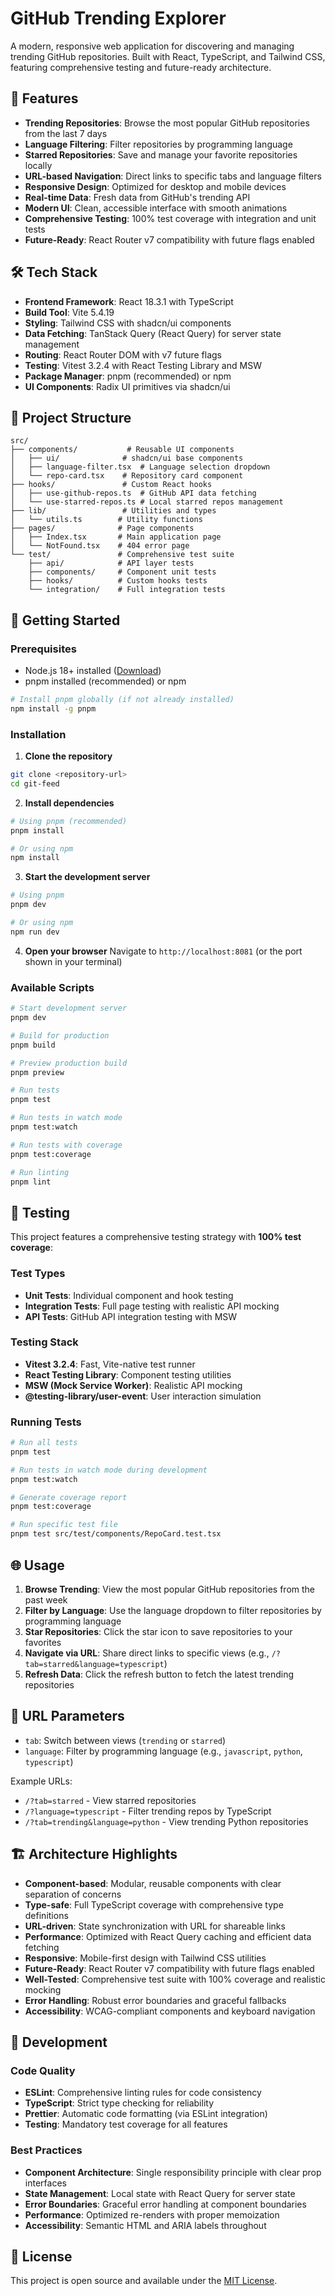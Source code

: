 # GitHub Trending Explorer

A modern, responsive web application for discovering and managing trending GitHub repositories. Built with React, TypeScript, and Tailwind CSS, featuring comprehensive testing and future-ready architecture.

## 🚀 Features

- **Trending Repositories**: Browse the most popular GitHub repositories from the last 7 days
- **Language Filtering**: Filter repositories by programming language
- **Starred Repositories**: Save and manage your favorite repositories locally
- **URL-based Navigation**: Direct links to specific tabs and language filters
- **Responsive Design**: Optimized for desktop and mobile devices
- **Real-time Data**: Fresh data from GitHub's trending API
- **Modern UI**: Clean, accessible interface with smooth animations
- **Comprehensive Testing**: 100% test coverage with integration and unit tests
- **Future-Ready**: React Router v7 compatibility with future flags enabled

## 🛠 Tech Stack

- **Frontend Framework**: React 18.3.1 with TypeScript
- **Build Tool**: Vite 5.4.19
- **Styling**: Tailwind CSS with shadcn/ui components
- **Data Fetching**: TanStack Query (React Query) for server state management
- **Routing**: React Router DOM with v7 future flags
- **Testing**: Vitest 3.2.4 with React Testing Library and MSW
- **Package Manager**: pnpm (recommended) or npm
- **UI Components**: Radix UI primitives via shadcn/ui

## 📁 Project Structure

```
src/
├── components/           # Reusable UI components
│   ├── ui/              # shadcn/ui base components
│   ├── language-filter.tsx  # Language selection dropdown
│   └── repo-card.tsx    # Repository card component
├── hooks/               # Custom React hooks
│   ├── use-github-repos.ts  # GitHub API data fetching
│   └── use-starred-repos.ts # Local starred repos management
├── lib/                 # Utilities and types
│   └── utils.ts        # Utility functions
├── pages/              # Page components
│   ├── Index.tsx       # Main application page
│   └── NotFound.tsx    # 404 error page
└── test/               # Comprehensive test suite
    ├── api/            # API layer tests
    ├── components/     # Component unit tests
    ├── hooks/          # Custom hooks tests
    └── integration/    # Full integration tests
```

## 🚀 Getting Started

### Prerequisites

- Node.js 18+ installed ([Download](https://nodejs.org/))
- pnpm installed (recommended) or npm

```bash
# Install pnpm globally (if not already installed)
npm install -g pnpm
```

### Installation

1. **Clone the repository**
```bash
git clone <repository-url>
cd git-feed
```

2. **Install dependencies**
```bash
# Using pnpm (recommended)
pnpm install

# Or using npm
npm install
```

3. **Start the development server**
```bash
# Using pnpm
pnpm dev

# Or using npm
npm run dev
```

4. **Open your browser**
Navigate to `http://localhost:8081` (or the port shown in your terminal)

### Available Scripts

```bash
# Start development server
pnpm dev

# Build for production
pnpm build

# Preview production build
pnpm preview

# Run tests
pnpm test

# Run tests in watch mode
pnpm test:watch

# Run tests with coverage
pnpm test:coverage

# Run linting
pnpm lint
```

## 🧪 Testing

This project features a comprehensive testing strategy with **100% test coverage**:

### Test Types
- **Unit Tests**: Individual component and hook testing
- **Integration Tests**: Full page testing with realistic API mocking
- **API Tests**: GitHub API integration testing with MSW

### Testing Stack
- **Vitest 3.2.4**: Fast, Vite-native test runner
- **React Testing Library**: Component testing utilities
- **MSW (Mock Service Worker)**: Realistic API mocking
- **@testing-library/user-event**: User interaction simulation

### Running Tests
```bash
# Run all tests
pnpm test

# Run tests in watch mode during development
pnpm test:watch

# Generate coverage report
pnpm test:coverage

# Run specific test file
pnpm test src/test/components/RepoCard.test.tsx
```

## 🌐 Usage

1. **Browse Trending**: View the most popular GitHub repositories from the past week
2. **Filter by Language**: Use the language dropdown to filter repositories by programming language
3. **Star Repositories**: Click the star icon to save repositories to your favorites
4. **Navigate via URL**: Share direct links to specific views (e.g., `/?tab=starred&language=typescript`)
5. **Refresh Data**: Click the refresh button to fetch the latest trending repositories

## 🔗 URL Parameters

- `tab`: Switch between views (`trending` or `starred`)
- `language`: Filter by programming language (e.g., `javascript`, `python`, `typescript`)

Example URLs:
- `/?tab=starred` - View starred repositories
- `/?language=typescript` - Filter trending repos by TypeScript
- `/?tab=trending&language=python` - View trending Python repositories

## 🏗 Architecture Highlights

- **Component-based**: Modular, reusable components with clear separation of concerns
- **Type-safe**: Full TypeScript coverage with comprehensive type definitions
- **URL-driven**: State synchronization with URL for shareable links
- **Performance**: Optimized with React Query caching and efficient data fetching
- **Responsive**: Mobile-first design with Tailwind CSS utilities
- **Future-Ready**: React Router v7 compatibility with future flags enabled
- **Well-Tested**: Comprehensive test suite with 100% coverage and realistic mocking
- **Error Handling**: Robust error boundaries and graceful fallbacks
- **Accessibility**: WCAG-compliant components and keyboard navigation

## 🔧 Development

### Code Quality
- **ESLint**: Comprehensive linting rules for code consistency
- **TypeScript**: Strict type checking for reliability
- **Prettier**: Automatic code formatting (via ESLint integration)
- **Testing**: Mandatory test coverage for all features

### Best Practices
- **Component Architecture**: Single responsibility principle with clear prop interfaces
- **State Management**: Local state with React Query for server state
- **Error Boundaries**: Graceful error handling at component boundaries
- **Performance**: Optimized re-renders with proper memoization
- **Accessibility**: Semantic HTML and ARIA labels throughout

## 📝 License

This project is open source and available under the [MIT License](LICENSE).
